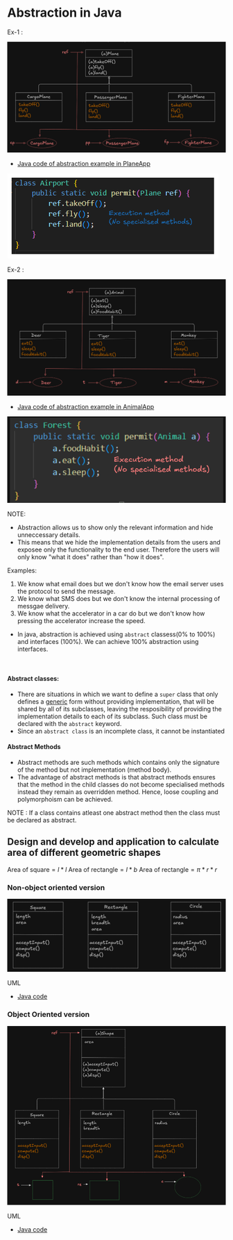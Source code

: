 # Abstraction in Java

Ex-1 : 
<p>
    <img src="./image/intro/introPlaneExUML.png">
</p>

- [Java code of abstraction example in PlaneApp](./examples/intro/PlaneApp.java)

<p>
    <img src="./image/intro/PlaneAppMethods.png">
</p>


Ex-2 : 

<p>
    <img src="./image/intro/introAnimalExUML.png">
</p>

- [Java code of abstraction example in AnimalApp](./examples/intro/AnimalApp.java)

<p>
    <img src="./image/intro/AnimalAppMethods.png">
</p>

NOTE:

- Abstraction allows us to show only the relevant information and hide unneccessary details.
- This means that we hide the implementation details from the users and exposee only the functionality to the end user. Therefore the users will only know "what it does" rather than "how it does".

Examples:

1. We know what email does but we don't know how the email server uses the protocol to send the message.
2. We know what SMS does but we don't know the internal processing of messgae delivery.
3. We know what the accelerator in a car do but we don't know how pressing the accelerator increase the speed.

- In java, abstraction is achieved using `abstract` classess(0% to 100%) and interfaces (100%). We can achieve 100% abstraction using interfaces.
<br>

#### Abstract classes:

- There are situations in which we want to define a `super` class that only defines a <u>generic</u> form without providing implementation, that will be shared by all of its subclasses, leaving the resposibility of providing the implementation details to each of its subclass. Such class must be declared with the `abstract` keyword.
- Since an `abstract class` is an incomplete class, it cannot be instantiated 

#### Abstract Methods

- Abstract methods are such methods which contains only the signature of the method but not implementation (method body). 
- The advantage of abstract methods is that abstract methods ensures that the method in the child classes do not become specialised methods instead they remain as overridden method. Hence, loose coupling and polymorphoism can be achieved.

NOTE : If a class contains atleast one abstract method then the class must be declared as abstract.




## Design and develop and application to calculate area of different geometric shapes

$\text{Area of square} = l * l$
$\text{Area of rectangle} = l * b$
$\text{Area of rectangle} = \pi * r * r$

### Non-object oriented version

<p>
    <img src="./image/intro/GeoShapeNonObjectOriented.png">
    <p> UML </p>
</p>


- [Java code](./examples/intro/GeometricShapesNonObjectOriented.java)

### Object Oriented version

<p>
    <img src="./image/intro/GeoShapeObjectOriented.png">
    <p> UML </p>
</p>

- [Java code](./geometric_shapes/)